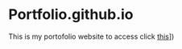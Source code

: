 # Portfolio.github.io

This is my portofolio website to access click [this]([(https://aliastheblank.github.io/Portfolio.github.io/)https://aliastheblank.github.io/Portfolio.github.io/)])

